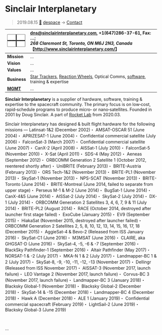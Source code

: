 # Sinclair Interplanetary
> 2019.08.15 [🚀](../index/index.md) [despace](index.md) → [Contact](contact.md)

|[![](f/con/s/sinclair_ip_logo1_thumb.png)](f/con/s/sinclair_ip_logo1.png)|<dns@sinclairinterplanetary.com>, +1(647)286-37-61, Fax: …;<br> *268 Claremont St, Toronto, ON M6J 2N3, Canada*<br> 【<http://www.sinclairinterplanetary.com/>】|
|:--|:--|
|**Mission**|…|
|**Vision**|…|
|**Values**|…|
|**Business**|[Star Trackers](sensor.md), [Reaction Wheels](iu.md), Optical Comms, [software](soft.md), training & expertise|
|**[MGMT](mgmt.md)**|…|

**Sinclair Interplanetary** is a supplier of hardware, software, training & expertise to the spacecraft community. The primary focus is on low‑cost, rapid‑schedule programs to produce micro‑ or nano‑satellites. Founded in 2001 by Doug Sinclair. A part of [Rocket Lab](zz_rocket_lab.md) from 2020.03.

Sinclair Interplanetary has designed & built flight hardware for the following missions — Latinsat-1&2 (December 2002)・ AMSAT-OSCAR 51 (June 2004)・ APRIZESAT-1 (June 2004)・ Confidential commercial satellite (July 2006)・ FalconSat-3 (March 2007)・ Confidential commercial satellite (June 2007)・ CanX-2 (April 2008)・ AISSat-1 (July 2010)・ FalconSat-5 (November 2010)・ X-Sat (April 2011)・ SDS-4 (May 2012)・ Aeneas (September 2012)・ ORBCOMM Generation 2 Satellite 1 (October 2012, reentered shortly after)・ UniBRITE (February 2013)・ BRITE-Austria (February 2013)・ ORS Tech-1&2 (November 2013)・ BRITE-PL1 (November 2013)・ SkySat-1 (November 2013)・ NPS-SCAT (November 2013)・ BRITE-Toronto (June 2014)・ BRITE-Montreal (June 2014, failed to separate from upper stage)・ Perseus M-1 & M-2 (June 2014)・ BugSat-1 (June 2014)・ CanX-4&5 (June 2014)・ AISSat-2 (July 2014)・ SkySat-2 (July 2014)・ DX-1 (July 2014)・ ORBCOMM Generation 2 Satellites 3, 4, 6, 7, 9 & 11 (July 2014)・ BRITE-PL2 (August 2014)・ RACE (October 2014, destroyed after launcher first stage failed)・ ExoCube (January 2015)・ EV9 (September 2015)・ HiakaSat (November 2015, destroyed after launcher failed)・ ORBCOMM Generation 2 Satellites 2, 5, 8, 10, 12, 13, 14, 15, 16, 17, 18 (December 2015)・ AggieSat-4 & Bevo-2 (Released from ISS January 2016)・ SkySat-C1 (June 2016)・ M3MSAT (June 2016)・ CLAIRE, aka GHGSAT-D (June 2016)・ SkySat-4, -5, -6 & -7 (September 2016)・ BlackSky Pathfinder-1 (September 2016)・ Altair Pathfinder (May 2017)・ NORSAT-1 & -2 (July 2017)・ MKA-N 1 & 2 (July 2017)・ Landmapper-BC 1 & 2 (July 2017)・ SkySat-8, -9, -10, -11, -12, -13 (November 2017)・ Dellingr (Released from ISS November 2017)・ AISSAT-3 (November 2017, launch failure)・ LEO Vantage 2 (November 2017, launch failure)・ Corvus-BC 3  (November 2017, launch failure)・ Landmapper-BC 3 (January 2018)・ Blacksky Global-1 (November 2018)・ Blacksky Global-2 (December 2018)・ SkySat-14 & -15 (December 2018)・ Landmapper-BC 4 (December 2018)・ Hawk A (December 2018)・ ALE 1 (January 2019)・ Confidential commercial spacecraft (February 2019)・ LightSail-2 (June 2019)・ Blacksky Global-3 (June 2019)

<p style="page-break-after:always"> </p>

…
